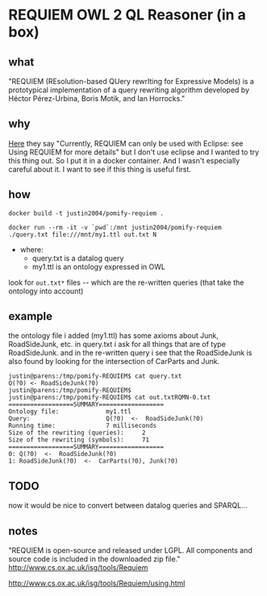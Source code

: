 # REQUIEM OWL 2 QL Reasoner (in a box)

## what
"REQUIEM (REsolution-based QUery rewrIting for Expressive Models) is a prototypical implementation of a query rewriting algorithm developed by Héctor Pérez-Urbina, Boris Motik, and Ian Horrocks."

## why
[Here](http://www.cs.ox.ac.uk/isg/tools/Requiem/) they say "Currently, REQUIEM can only be used with Eclipse: see Using REQUIEM for more details" but I don't use eclipse and I wanted to try this thing out. So I put it in a docker container. And I wasn't especially careful about it. I want to see if this thing is useful first.

## how
```
docker build -t justin2004/pomify-requiem .
```

```
docker run --rm -it -v `pwd`:/mnt justin2004/pomify-requiem ./query.txt file:///mnt/my1.ttl out.txt N
```

- where:
    - query.txt is a datalog query
    - my1.ttl is an ontology expressed in OWL

look for `out.txt*` files -- which are the re-written queries (that take the ontology into account) 


## example 

the ontology file i added (my1.ttl) has some axioms about Junk, RoadSideJunk, etc.
in query.txt i ask for all things that are of type RoadSideJunk.
and in the re-written query i see that the RoadSideJunk is also found by looking for the intersection of CarParts and Junk.
```
justin@parens:/tmp/pomify-REQUIEM$ cat query.txt 
Q(?0) <- RoadSideJunk(?0)
justin@parens:/tmp/pomify-REQUIEM$ 
justin@parens:/tmp/pomify-REQUIEM$ cat out.txtRQMN-0.txt 
==================SUMMARY==================
Ontology file:             my1.ttl
Query:                     Q(?0)  <-  RoadSideJunk(?0)
Running time:              7 milliseconds 
Size of the rewriting (queries):     2
Size of the rewriting (symbols):     71
==================SUMMARY==================
0: Q(?0)  <-  RoadSideJunk(?0)
1: RoadSideJunk(?0)  <-  CarParts(?0), Junk(?0)
```

## TODO

now it would be nice to convert between datalog queries and SPARQL...



## notes

"REQUIEM is open-source and released under LGPL. All components and source code is included in the downloaded zip file."
http://www.cs.ox.ac.uk/isg/tools/Requiem

http://www.cs.ox.ac.uk/isg/tools/Requiem/using.html
